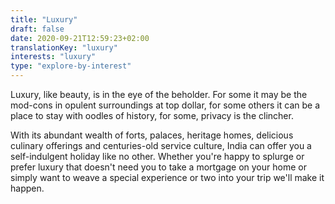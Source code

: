 ```yaml
---
title: "Luxury"
draft: false
date: 2020-09-21T12:59:23+02:00
translationKey: "luxury"
interests: "luxury"
type: "explore-by-interest"
---
```

Luxury, like beauty, is in the eye of the beholder. For some it may be the mod-cons in opulent surroundings at top dollar, for some others it can be a place to stay with oodles of history, for some, privacy is the clincher.

With its abundant wealth of forts, palaces, heritage homes, delicious culinary offerings and centuries-old service culture, India can offer you a self-indulgent holiday like no other. Whether you're happy to splurge or prefer luxury that doesn't need you to take a mortgage on your home or simply want to weave a special experience or two into your trip we'll make it happen. 